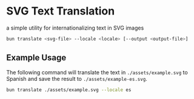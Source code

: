 # SVG Text Translation

a simple utility for internationalizing text in SVG images

```bash
bun translate <svg-file> --locale <locale> [--output <output-file>]
```

## Example Usage

The following command will translate the text in `./assets/example.svg` to Spanish and save the result to `./assets/example-es.svg`.

```bash
bun translate ./assets/example.svg --locale es
```
